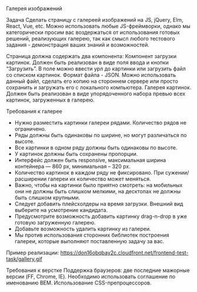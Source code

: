 Галерея изображений

Задача
Сделать страницу с галереей изображений на JS, jQuery, Elm, React, Vue, etc. Можно использовать любые JS-фреймворки, однако мы категорически просим вас воздержаться от использования готовых решений, реализующих галерею, так как смысл любого тестового задания - демонстрация ваших знаний и возможностей.

Страница должна содержать два компонента:
Компонент загрузки картинок.
Должен быть реализован в виде поля ввода и кнопки “Загрузить”. В поле можно ввести урл до картинки или загрузить файл со списком картинок. Формат файла - JSON. Можно использовать данный файл, сделать его копию на стороннем сервере или просто сохранить и загружать его с локального компьютера.
Галерея картинок.
Должен быть реализован в виде упорядоченного набора превью всех картинок, загруженных в галерею.

Требования к галерее

- Нужно разместить картинки галереи рядами. Количество рядов не ограничено.
- Ряды должны быть одинаковы по ширине, но могут различаться по высоте.
- Все картинки в одном ряду должны быть одинаковы по высоте.
- У картинок должны быть сохранены пропорции.
- Интерфейс должен быть responsive, максимальная ширина контейнера — 860 px, минимальная – 320 px.
- Количество картинок в каждом ряду не фиксировано. При сужении/расширении галереи их количество может меняться.
- Важно, чтобы на картинки было приятно смотреть: на мобильных они не должны быть слишком мелкими, на десктопах не должны быть слишком крупными.
- Следует добавить плейсхолдеры на время загрузки. Внешний вид выберите на усмотрение кандидата.
- Предусмотрите возможность добавить картинку drag-n-drop в уже готовую загруженную галерею.
- Добавьте возможность удалить картинку из галереи.
- Мы против использования сторонних библиотек построения галереи, которые выполняют поставленную задачу за вас.

Пример реализации: https://don16obqbay2c.cloudfront.net/frontend-test-task/gallery.gif

Требования к верстке
Поддержка браузеров: две последние мажорные версии (FF, Chrome, IE).
Необходимо использовать соглашение по именованию BEM.
Использование CSS-препроцессоров.
